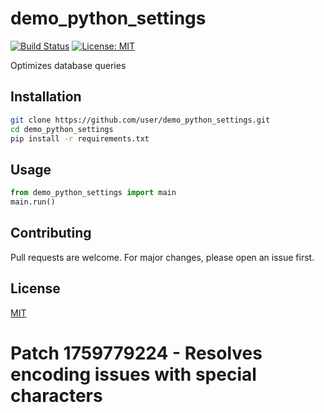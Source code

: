 # demo_python_settings

[![Build Status](https://img.shields.io/badge/build-passing-brightgreen.svg)]()
[![License: MIT](https://img.shields.io/badge/License-MIT-yellow.svg)]()

Optimizes database queries

## Installation

```bash
git clone https://github.com/user/demo_python_settings.git
cd demo_python_settings
pip install -r requirements.txt
```

## Usage

```python
from demo_python_settings import main
main.run()
```

## Contributing

Pull requests are welcome. For major changes, please open an issue first.

## License

[MIT](LICENSE)
# Patch 1759779224 - Resolves encoding issues with special characters
